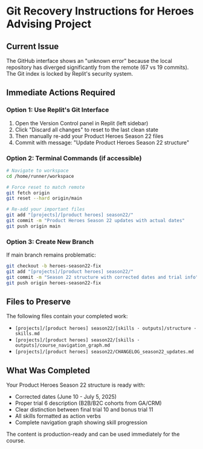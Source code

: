 # Git Recovery Instructions for Heroes Advising Project

## Current Issue
The GitHub interface shows an "unknown error" because the local repository has diverged significantly from the remote (67 vs 19 commits). The Git index is locked by Replit's security system.

## Immediate Actions Required

### Option 1: Use Replit's Git Interface
1. Open the Version Control panel in Replit (left sidebar)
2. Click "Discard all changes" to reset to the last clean state
3. Then manually re-add your Product Heroes Season 22 files
4. Commit with message: "Update Product Heroes Season 22 structure"

### Option 2: Terminal Commands (if accessible)
```bash
# Navigate to workspace
cd /home/runner/workspace

# Force reset to match remote
git fetch origin
git reset --hard origin/main

# Re-add your important files
git add "[projects]/[product heroes] season22/"
git commit -m "Product Heroes Season 22 updates with actual dates"
git push origin main
```

### Option 3: Create New Branch
If main branch remains problematic:
```bash
git checkout -b heroes-season22-fix
git add "[projects]/[product heroes] season22/"
git commit -m "Season 22 structure with corrected dates and trial info"
git push origin heroes-season22-fix
```

## Files to Preserve
The following files contain your completed work:
- `[projects]/[product heroes] season22/[skills · outputs]/structure · skills.md`
- `[projects]/[product heroes] season22/[skills · outputs]/course_navigation_graph.md`
- `[projects]/[product heroes] season22/CHANGELOG_season22_updates.md`

## What Was Completed
Your Product Heroes Season 22 structure is ready with:
- Corrected dates (June 10 - July 5, 2025)
- Proper trial 6 description (B2B/B2C cohorts from GA/CRM)
- Clear distinction between final trial 10 and bonus trial 11
- All skills formatted as action verbs
- Complete navigation graph showing skill progression

The content is production-ready and can be used immediately for the course.